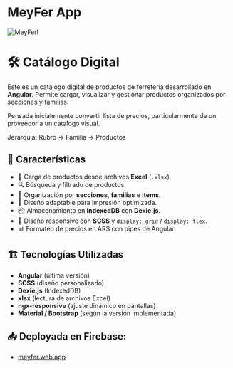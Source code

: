 # MeyFer App

![MeyFer!](/assets/images/logos/logo-banner-blanco-azul.jpg "MeyFer")

# 🛠️ Catálogo Digital

Este es un catálogo digital de productos de ferretería desarrollado en **Angular**. Permite cargar, visualizar y gestionar productos organizados por secciones y familias.

Pensada inicialemente convertir lista de precios, particularmente de un proveedor a un catalogo 
visual.

Jerarquia: Rubro -> Familia -> Productos


## 🚀 Características

- 📂 Carga de productos desde archivos **Excel** (`.xlsx`).
- 🔍 Búsqueda y filtrado de productos.
- 📑 Organización por **secciones**, **familias** e **items**.
- 📄 Diseño adaptable para impresión optimizada.
- 📦 Almacenamiento en **IndexedDB** con **Dexie.js**.
- 🎨 Diseño responsive con **SCSS** y `display: grid` / `display: flex`.
- 📊 Formateo de precios en ARS con pipes de Angular.

## 🏗️ Tecnologías Utilizadas

- **Angular** (última versión)
- **SCSS** (diseño personalizado)
- **Dexie.js** (IndexedDB)
- **xlsx** (lectura de archivos Excel)
- **ngx-responsive** (ajuste dinámico en pantallas)
- **Material / Bootstrap** (según la versión implementada)

## 📥 Deployada en Firebase: 

- [meyfer.web.app](https:/meyfer.web.app)
